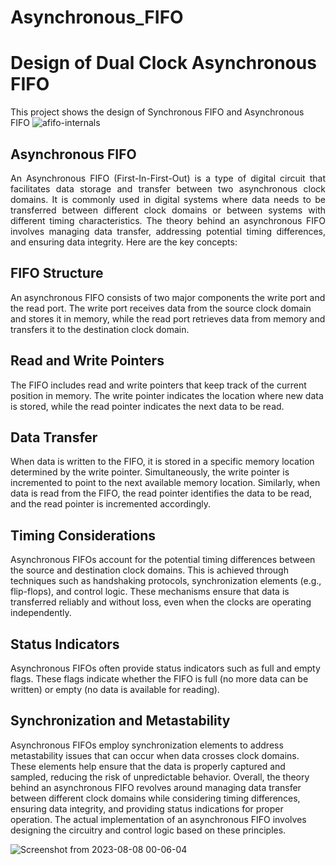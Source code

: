 # Asynchronous_FIFO
# Design of Dual Clock Asynchronous FIFO
This project shows the design of Synchronous FIFO and Asynchronous FIFO
![afifo-internals](https://github.com/Manikanta-IITB/Design_of_Synchronous_and_Asynchronous_FIFO/assets/138108630/83ba328d-fe6c-44f4-aaab-9af542738b18)
## Asynchronous FIFO
<p align="justify">
  An Asynchronous FIFO (First-In-First-Out) is a type of digital circuit that facilitates data storage and transfer between two
asynchronous clock domains. It is commonly used in digital systems where data needs to be transferred between different
clock domains or between systems with different timing characteristics.
The theory behind an asynchronous FIFO involves managing data transfer, addressing potential timing differences, and
ensuring data integrity. Here are the key concepts:

## FIFO Structure
An asynchronous FIFO consists of two major components the write port and the read port. The write port
receives data from the source clock domain and stores it in memory, while the read port retrieves data from memory and
transfers it to the destination clock domain.
## Read and Write Pointers
The FIFO includes read and write pointers that keep track of the current position in memory. The
write pointer indicates the location where new data is stored, while the read pointer indicates the next data to be read.
## Data Transfer
When data is written to the FIFO, it is stored in a specific memory location determined by the write pointer.
Simultaneously, the write pointer is incremented to point to the next available memory location. Similarly, when data is read
from the FIFO, the read pointer identifies the data to be read, and the read pointer is incremented accordingly.
## Timing Considerations
Asynchronous FIFOs account for the potential timing differences between the source and
destination clock domains. This is achieved through techniques such as handshaking protocols, synchronization elements
(e.g., flip-flops), and control logic. These mechanisms ensure that data is transferred reliably and without loss, even when the
clocks are operating independently.
## Status Indicators
Asynchronous FIFOs often provide status indicators such as full and empty flags. These flags indicate
whether the FIFO is full (no more data can be written) or empty (no data is available for reading).
## Synchronization and Metastability
Asynchronous FIFOs employ synchronization elements to address metastability issues
that can occur when data crosses clock domains. These elements help ensure that the data is properly captured and sampled,
reducing the risk of unpredictable behavior.
Overall, the theory behind an asynchronous FIFO revolves around managing data transfer between different clock domains
while considering timing differences, ensuring data integrity, and providing status indications for proper operation. The
actual implementation of an asynchronous FIFO involves designing the circuitry and control logic based on these principles.</p>
![Screenshot from 2023-08-08 00-06-04](https://github.com/Manikanta-IITB/Design_of_Synchronous_and_Asynchronous_FIFO/assets/138108630/66ff6954-6a41-4682-874a-248ffe3d4e1d)


